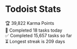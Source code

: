 
# Todoist Stats

<!-- TODO-IST:START -->
🏆  39,822 Karma Points           
🌸  Completed 18 tasks today           
✅  Completed 15,657 tasks so far           
⏳  Longest streak is 209 days
<!-- TODO-IST:END -->
